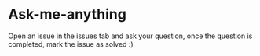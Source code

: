 # Ask-me-anything

Open an issue in the issues tab and ask your question, once the question is completed, mark the issue as solved :) 
